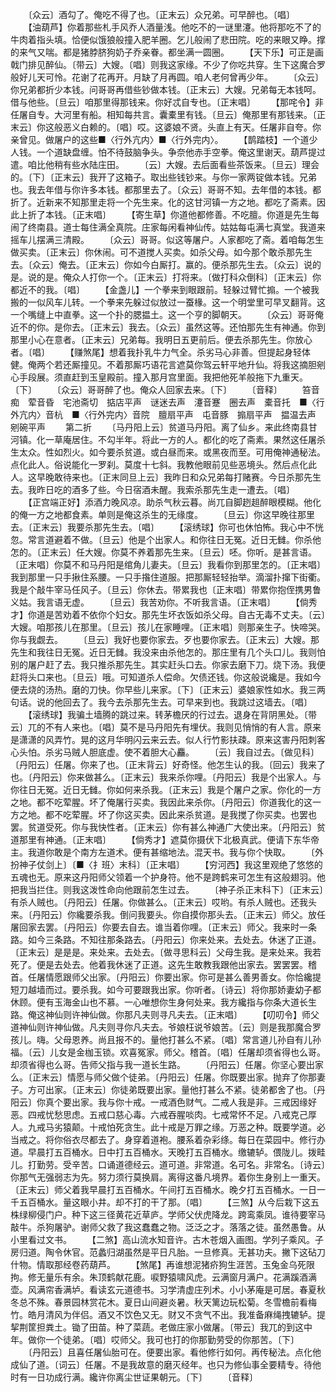 <!-- { "loadSidebar": true } -->
　　〔众云〕酒勾了。俺吃不得了也。〔正末云〕众兄弟。可早醉也。〔唱〕
　　【油葫芦】你着那些札手风乔人酒量浅。他吃不的一谜里瀽。他将那吃不了的牛肉着指头填。恰便似饿狼般撞入肥羊圈。乞儿般闹了悲田院。吃的来眼又睁。撑的来气又喘。都是猪脖脐狗奶子乔亲眷。都坐满一圆圈。
　　【天下乐】可正是画戟门排见醉仙。〔带云〕大嫂。〔唱〕则我这家缘。不少了你吃共穿。生下这魔合罗般好儿天可怜。花谢了花再开。月缺了月再圆。咱人老何曾再少年。
　　〔众云〕你兄弟都折少本钱。问哥哥再借些钞做本钱。〔正末云〕大嫂。兄弟每无本钱呵。借与他些。〔旦云〕咱那里得那钱来。你好忒自专也。〔正末唱〕
　　【那咤令】非任屠自专。大河里有船。相知每共言。囊橐里有钱。〔旦云〕俺那里有那钱来。〔正末云〕你这般恶义白赖的。〔唱〕哎。这婆娘不贤。头直上有天。任屠非自夸。你亲曾见。做屠户的这些■〈行外亢内〉■〈行外完内〉。
　　【鹊踏枝】一个道少人钱。一个道缺盘缠。怕不待鼓脑争头。争奈他赤手空拳。俺这里谢天。葫芦提过遣。咱比他稍有些水陆庄田。
　　〔云〕大嫂。去后面看些茶饭来。〔旦云〕理会的。〔下〕〔正末云〕我开了这箱子。取出些钱钞来。与你一家两锭做本钱。兄弟也。我去年借与你许多本钱。都那里去了。〔众云〕哥哥不知。去年借的本钱。都折了。近新来不知那里走将一个先生来。化的这甘河镇一方之地。都吃了斋素。因此上折了本钱。〔正末唱〕
　　【寄生草】你道他都修善。不吃膻。你道是先生每闹了终南县。道士每住满全真院。庄家每闲看神仙传。姑姑每屯满七真堂。我道来摇车儿摆满三清殿。
　　〔众云〕哥哥。似这等屠户。人家都吃了斋。着咱每怎生做买卖。〔正末云〕你休闹。可不道搅人买卖。如杀父母。如今那个敢杀那先生去。〔众云〕俺去。〔正末云〕你如今白厮打。赢的。便杀那先生去。〔众云〕说的是。说的是。俺众人打你一个。〔正末云〕打将来。〔做打科众倒科〕〔正末云〕你都近不的我。〔唱〕
　　【金盏儿】一个拳来到眼跟前。轻躲过臂忙搧。一个被我搬的一似风车儿转。一个拳来先躲过似放过一蚕椽。这一个明堂里可早叉翻背。这一个嘴缝上中直拳。这一个扑的腮揾土。这一个亨的脚朝天。
　　〔众云〕哥哥俺近不的你。是你去。〔正末云〕我去。〔众云〕虽然这等。还怕那先生有神通。你到那里小心在意者。〔正末云〕兄弟每。我明日五更前后。便去杀那先生。你放心者。〔唱〕
　　【赚煞尾】想着我扑乳牛力气全。杀劣马心非善。但提起身轻体健。俺两个若还厮撞见。不着那厮巧语花言遮莫你驾云轩平地升仙。将我这摘胆剜心手段展。须直赶到玉皇殿前。撞入那月宫里面。我把他死羊般拖下九重天。〔下〕
　　〔众云〕哥哥醉了也。俺众人回家去来。〔下〕
　　〔音释〕
　　笞音痴　荤音昏　宅池斋切　掂店平声　谜迷去声　瀽音蹇　圈去声　橐音托　■〈行外亢内〉音杭　■〈行外完内〉音院　膻扇平声　屯音豚　搧扇平声　揾温去声　剜碗平声
　　第二折
　　〔马丹阳上云〕贫道马丹阳。离了仙乡。来此终南县甘河镇。化一草庵居住。不勾半年。将此一方的人。都化的吃了斋素。果然这任屠杀生太众。性如烈火。如今要杀贫道。或白昼而来。或黑夜而至。可用俺神通秘法。点化此人。俗说能化一罗刹。莫度十七斜。我教他眼前见些恶境头。然后点化此人。这早晚敢待来也。〔正末同旦上云〕我昨日和众兄弟每打赌赛。今日杀那先生去。我昨日吃的酒多了些。今日宿酒未醒。我索杀那先生走一遭去。〔唱〕
　　【正宫端正好】添酒力晚风凉。助杀气秋云暮。尚兀自脚趔趄醉眼模糊。他化的俺一方之地都食素。单则是俺这杀生的无缘度。
　　〔旦云〕你这早晚往那里去。〔正末云〕我要杀那先生去。〔唱〕
　　【滚绣球】你可也休怕怖。我心中不恍忽。常言道避着不做。〔旦云〕他是个出家人。和你往日无冤。近日无雠。你杀他怎的。〔正末云〕任大嫂。你莫不养着那先生来。〔旦云〕呸。你听。是甚言语。〔正末唱〕你莫不和马丹阳是绾角儿妻夫。〔旦云〕我看你到那里怎的。〔正末唱〕我到那里一只手揪住系腰。一只手揝住道服。把那厮轻轻抬举。滴溜扑撺下街衢。我是个敲牛宰马任风子。〔旦云〕你休去。带累我也〔正末唱〕带累你抱侄携男鲁义姑。我言语无虚。
　　〔旦云〕我苦劝你。不听我言语。〔正末唱〕
　　【倘秀才】你道是苦劝着不依你个妇女。那先生坏衣饭如杀父母。自古无毒不丈夫。〔云〕大嫂。咱那孩儿在那里。〔旦云〕孩儿在家睡哩。〔正末唱〕则那亲生子。快啼哭。你与我觑去。
　　〔旦云〕我好也要你家去。歹也要你家去。〔正末云〕大嫂。那先生和我往日无冤。近日无雠。我没来由杀他怎的。那庄里有几个头口儿。我则怕别的屠户赶了去。我只推杀那先生。其实赶头口去。你家去磨下刀。烧下汤。我便赶将头口来也。〔旦云〕哦。可知道杀人偿命。欠债还钱。你这般说纔是。我如今便去烧的汤热。磨的刀快。你早些儿来家。〔下〕〔正末云〕婆娘家性如水。我三两句话。说的他回去了。我今去杀那先生去。可早来到也。我跳过这墙去。〔唱〕
　　【滚绣球】我骗土墙腾的跳过来。转茅檐厌的行过去。退身在背阴黑处。〔带云〕兀的不有人来也。〔唱〕莫不是马丹阳先有埋伏。我则见悄悄的有人言。原来是潇潇的风弄竹。晃的这月华明闪云来云去。似人行竹影扶疎。原来这害丹阳刺客心头怕。杀劣马贼人胆底虚。使不着胆大心麤。
　　〔云〕我自过去。〔做见科〕〔丹阳云〕任屠。你来了也。〔正末背云〕好奇怪。他怎生认的我。〔回云〕我来了也。〔丹阳云〕你来做甚么。〔正末云〕我来杀你哩。〔丹阳云〕我是个出家人。与你往日无冤。近日无雠。你如何来杀我。〔正末云〕我是个屠户之家。你化的一方之地。都不吃荤腥。坏了俺屠行买卖。我因此来杀你。〔丹阳云〕你道我化的这一方之地。都不吃荤腥。坏了你这买卖。因此来杀贫道。是我搅了你买卖。也罢也罢。贫道受死。你与我快性者。〔正末云〕你有甚么神通广大使出来。〔丹阳云〕贫道那里有神通。〔正末唱〕
　　【倘秀才】遮莫你摄伏下北极真武。便请下东华帝主。我道你敢是个南方左道术。便有甚缩地法。混天书。我与你个快取。
　　〔外扮神子仗剑上〕〔■〈扌班〉末科〕〔正末唱〕
　　【穷河西】我这里观绝了悠悠的五魂也无。原来这丹阳师父领着一个护身符。他不是跨鹤来可怎生有这般翅羽。他把我当拦住。则我这泼性命向他跟前怎生过去。
　　〔神子杀正末科下〕〔正末云〕有杀人贼也。〔丹阳云〕任屠。你做甚么。〔正末云〕哎哟。有杀人贼也。还我头来。〔丹阳云〕你纔要杀我。倒问我要头。你自摸你那头去。〔正末云〕师父。放任屠回家去罢。〔丹阳云〕你要去自去。谁当着你哩。〔正末云〕师父。我来时一条路。如今三条路。不知往那条路去。〔丹阳云〕你来处来。去处去。休迷了正道。〔正末云〕是是是。来处来。去处去。〔做寻思科云〕父母生我。是来处来。我若死了。便是去处去。他着我休迷了正道。这先生敢教我跟他出家去。罢罢罢。稽首。任屠情愿跟师父出家。〔丹阳云〕你要出家。你可是甚么善男善女。你恰纔提短刀越墙而过。要杀我。如今可要跟我出家。你听者。〔诗云〕将你那娇妻幼子都休顾。便有玉海金山也不慕。一心唯想你生身何处来。我方纔指与你条大道长生路。俺这神仙则许神仙做。你那凡夫则寻凡夫去。〔正末唱〕
　　【叨叨令】师父道神仙则许神仙做。凡夫则寻你凡夫去。爷娘枉说爷娘苦。〔云〕则是我那魔合罗孩儿。嗨。父母恩养。尚且报不的。量他打甚么不紧。〔唱〕常言道儿孙自有儿孙福。〔云〕儿女是金枷玉锁。欢喜冤家。师父。稽首。〔唱〕任屠却须省得也么哥。却须省得也么哥。告师父指与我一道长生路。
　　〔丹阳云〕任屠。你坚心要出家么。〔正末云〕情愿与师父做个徒弟。〔丹阳云〕任屠。你既要出家。抛弃了你那妻子。方可出家。〔正末云〕你徒弟既要出家。量他打甚么不紧。徒弟都舍了也。〔丹阳云〕你真个要出家。我与你十戒。一戒酒色财气。二戒人我是非。三戒因缘好恶。四戒忧愁思虑。五戒口慈心毒。六戒吞腥啖肉。七戒常怀不足。八戒克己厚人。九戒马劣猿颠。十戒怕死贪生。此十戒是万罪之缘。万恶之种。既要学道。必当戒之。将你俗衣尽都去了。身穿着道袍。腰系着杂彩绦。每日在菜园中。修行办道。早晨打五百桶水。日中打五百桶水。天晚打五百桶水。缴辘轳。偎陇儿。拨畦儿。打勤劳。受辛苦。口诵道德经云。道可道。非常道。名可名。非常名。〔诗云〕你那气无强弱志为先。努力须行莫换肩。离得这番凡境界。着你生身别上一重天。〔正末云〕师父着我早晨打五百桶水。午间打五百桶水。晚夕打五百桶水。一日一千五百桶水。量这眼小井。却不打的干了那。〔唱〕
　　【三煞】从今后栽下这五株绿柳侵门户。种下这三径黄花近草庐。学师父伏虎降龙。跨鸾乘凤。谁待要宰马敲牛。杀狗屠驴。谢师父救了我这蠢蠢之物。泛泛之才。落落之徒。虽然愚鲁。从小里看过文书。
　　【二煞】高山流水知音许。古木苍烟入画图。学列子乘风。子房归道。陶令休官。范蠡归湖虽然是平日凡胎。一旦修真。无甚功夫。撇下这砧刀什物。情取那经卷药葫芦。
　　【煞尾】再谁想泥猪疥狗生涯苦。玉兔金乌死限拘。修无量乐有余。朱顶鹤献花鹿。唳野猿啸风虎。云满窗月满户。花满蹊酒满壶。风满帘香满垆。看读玄元道德书。习学清虚庄列术。小小茅庵是可居。春夏秋冬总不殊。春景园林赏花木。夏日山间避炎暑。秋天篱边玩松菊。冬雪檐前看梅竹。皓月清风为伴侣。酒又不饮色又无。财又不贪气不出。我准备麻绳拽辘轳。提挈荆筐担粪土。锄了田苗。种了菜蔬。老做庄家小做屠。〔带云〕我兀的到这中年。做你一个徒弟。〔唱〕哎师父。我可也打的你那勤劳受的你那苦。〔下〕
　　〔丹阳云〕且喜任屠仙胎可在。便要出家。看他修行如何。再传秘法。点化他成仙了道。〔词云〕任屠。不是我故意的磨灭经年。也只为修仙事全要精专。待他时有一日功成行满。纔许你离尘世证果朝元。〔下〕
　　〔音释〕
